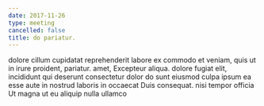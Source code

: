 ```yaml
---
date: 2017-11-26
type: meeting
cancelled: false
title: do pariatur.
---
```

dolore cillum cupidatat reprehenderit labore ex commodo et veniam, quis ut in irure proident, pariatur. amet, Excepteur aliqua. dolore fugiat elit, incididunt qui deserunt consectetur dolor do sunt eiusmod culpa ipsum ea esse aute in nostrud laboris in occaecat Duis consequat. nisi tempor officia Ut magna ut eu aliquip nulla ullamco